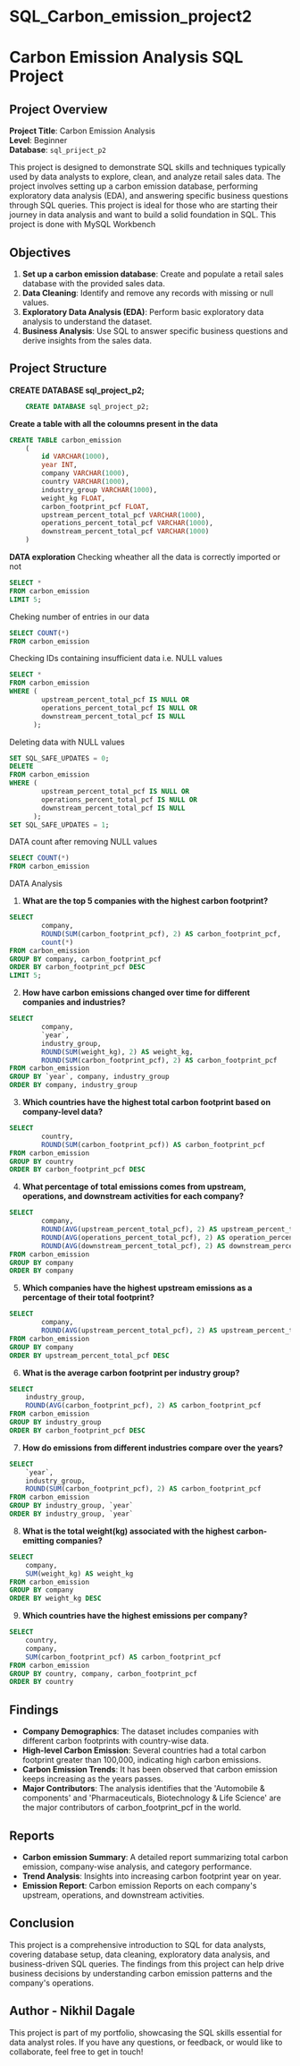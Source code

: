 # SQL_Carbon_emission_project2
# Carbon Emission Analysis SQL Project

## Project Overview

**Project Title**: Carbon Emission Analysis  
**Level**: Beginner  
**Database**: `sql_priject_p2`

This project is designed to demonstrate SQL skills and techniques typically used by data analysts to explore, clean, and analyze retail sales data. The project involves setting up a carbon emission database, performing exploratory data analysis (EDA), and answering specific business questions through SQL queries. This project is ideal for those who are starting their journey in data analysis and want to build a solid foundation in SQL. This project is done with MySQL Workbench

## Objectives

1. **Set up a carbon emission database**: Create and populate a retail sales database with the provided sales data.
2. **Data Cleaning**: Identify and remove any records with missing or null values.
3. **Exploratory Data Analysis (EDA)**: Perform basic exploratory data analysis to understand the dataset.
4. **Business Analysis**: Use SQL to answer specific business questions and derive insights from the sales data.

## Project Structure
**CREATE DATABASE sql_project_p2;**
```sql
	CREATE DATABASE sql_project_p2;
```
**Create a table with all the coloumns present in the data**
```sql
CREATE TABLE carbon_emission 
	( 
		id VARCHAR(1000),	
        year INT,	
        company VARCHAR(1000),	
        country VARCHAR(1000),	
        industry_group VARCHAR(1000),	
        weight_kg FLOAT,	
        carbon_footprint_pcf FLOAT,	
        upstream_percent_total_pcf VARCHAR(1000),	
        operations_percent_total_pcf VARCHAR(1000),	
        downstream_percent_total_pcf VARCHAR(1000)
	)
```
**DATA exploration**
Checking wheather all the data is correctly imported or not
```sql
SELECT *
FROM carbon_emission
LIMIT 5;
```
Cheking number of entries in our data 
```sql
SELECT COUNT(*)
FROM carbon_emission
```
Checking IDs containing insufficient data i.e. NULL values
```sql
SELECT *
FROM carbon_emission
WHERE (
		upstream_percent_total_pcf IS NULL OR
        operations_percent_total_pcf IS NULL OR
        downstream_percent_total_pcf IS NULL
	  );
```
Deleting data with NULL values
```sql
SET SQL_SAFE_UPDATES = 0;
DELETE
FROM carbon_emission
WHERE (
		upstream_percent_total_pcf IS NULL OR
        operations_percent_total_pcf IS NULL OR
        downstream_percent_total_pcf IS NULL
	  );
SET SQL_SAFE_UPDATES = 1;
```
DATA count after removing NULL values
```sql
SELECT COUNT(*)
FROM carbon_emission
 ```
DATA Analysis

1. **What are the top 5 companies with the highest carbon footprint?**  
```sql
SELECT 
		company,
        ROUND(SUM(carbon_footprint_pcf), 2) AS carbon_footprint_pcf,
        count(*)
FROM carbon_emission
GROUP BY company, carbon_footprint_pcf
ORDER BY carbon_footprint_pcf DESC
LIMIT 5;
```
2. **How have carbon emissions changed over time for different companies and industries?**
```sql
SELECT 	
        company,
        `year`,
        industry_group,
		ROUND(SUM(weight_kg), 2) AS weight_kg,
        ROUND(SUM(carbon_footprint_pcf), 2) AS carbon_footprint_pcf
FROM carbon_emission
GROUP BY `year`, company, industry_group
ORDER BY company, industry_group
```
3. **Which countries have the highest total carbon footprint based on company-level data?** 
```sql
SELECT 
		country,
        ROUND(SUM(carbon_footprint_pcf)) AS carbon_footprint_pcf
FROM carbon_emission
GROUP BY country
ORDER BY carbon_footprint_pcf DESC
```
4. **What percentage of total emissions comes from upstream, operations, and downstream activities for each company?**
```sql
SELECT 
		company,
		ROUND(AVG(upstream_percent_total_pcf), 2) AS upstream_percent_total_pcf,
        ROUND(AVG(operations_percent_total_pcf), 2) AS operation_percent_total_pcf,
        ROUND(AVG(downstream_percent_total_pcf), 2) AS downstream_percent_total_pcf
FROM carbon_emission
GROUP BY company
ORDER BY company
```
5. **Which companies have the highest upstream emissions as a percentage of their total footprint?**
```sql
SELECT 
		company,
        ROUND(AVG(upstream_percent_total_pcf), 2) AS upstream_percent_total_pcf
FROM carbon_emission
GROUP BY company
ORDER BY upstream_percent_total_pcf DESC
```
6. **What is the average carbon footprint per industry group?**
```sql
SELECT 
	industry_group,
    ROUND(AVG(carbon_footprint_pcf), 2) AS carbon_footprint_pcf
FROM carbon_emission
GROUP BY industry_group
ORDER BY carbon_footprint_pcf DESC
```
7. **How do emissions from different industries compare over the years?**
```sql
SELECT 
	`year`,
    industry_group,
    ROUND(SUM(carbon_footprint_pcf), 2) AS carbon_footprint_pcf
FROM carbon_emission
GROUP BY industry_group, `year`
ORDER BY industry_group, `year`
```
8. **What is the total weight(kg) associated with the highest carbon-emitting companies?**
```sql
SELECT 
	company,
    SUM(weight_kg) AS weight_kg
FROM carbon_emission
GROUP BY company
ORDER BY weight_kg DESC
```
9. **Which countries have the highest emissions per company?**
```sql
SELECT 
	country,
    company,
    SUM(carbon_footprint_pcf) AS carbon_footprint_pcf 
FROM carbon_emission
GROUP BY country, company, carbon_footprint_pcf 
ORDER BY country 
```
## Findings

- **Company Demographics**: The dataset includes companies with different carbon footprints with country-wise data.
- **High-level Carbon Emission**: Several countries had a total carbon footprint greater than 100,000, indicating high carbon emissions.
- **Carbon Emission Trends**: It has been observed that carbon emission keeps increasing as the years passes.
- **Major Contributors**: The analysis identifies that the 'Automobile & components' and 'Pharmaceuticals, Biotechnology & Life Science' are the major contributors of carbon_footprint_pcf in the world.

## Reports

- **Carbon emission Summary**: A detailed report summarizing total carbon emission, company-wise analysis, and category performance.
- **Trend Analysis**: Insights into increasing carbon footprint year on year.
- **Emission Report**: Carbon emission Reports on each company's upstream, operations, and downstream activities.

## Conclusion

This project is a comprehensive introduction to SQL for data analysts, covering database setup, data cleaning, exploratory data analysis, and business-driven SQL queries. The findings from this project can help drive business decisions by understanding carbon emission patterns and the company's operations.

## Author - Nikhil Dagale

This project is part of my portfolio, showcasing the SQL skills essential for data analyst roles. If you have any questions, or feedback, or would like to collaborate, feel free to get in touch!

